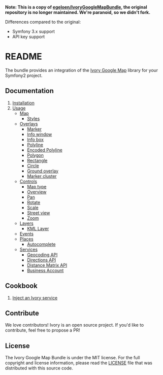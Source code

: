 
**Note: This is a copy of [egeloen/IvoryGoogleMapBundle](https://github.com/egeloen/IvoryGoogleMapBundle), the original repository is no longer maintained. We're paranoid, so we didn't fork.**

Differences compared to the original:
- Symfony 3.x support
- API key support

# README

The bundle provides an integration of the [Ivory Google Map](https://github.com/egeloen/ivory-google-map) library for
your Symfony2 project.

## Documentation

 1. [Installation](http://github.com/yappabe/IvoryGoogleMapBundle/blob/master/Resources/doc/installation.md)
 2. [Usage](http://github.com/yappabe/IvoryGoogleMapBundle/blob/master/Resources/doc/usage.md)
    - [Map](http://github.com/yappabe/IvoryGoogleMapBundle/blob/master/Resources/doc/usage/map/index.md)
       - [Styles](http://github.com/yappabe/IvoryGoogleMapBundle/blob/master/Resources/doc/usage/map/styles.md)
    - [Overlays](http://github.com/yappabe/IvoryGoogleMapBundle/blob/master/Resources/doc/usage/overlays/index.md)
       - [Marker](http://github.com/yappabe/IvoryGoogleMapBundle/blob/master/Resources/doc/usage/overlays/marker.md)
       - [Info window](http://github.com/yappabe/IvoryGoogleMapBundle/blob/master/Resources/doc/usage/overlays/info_window.md)
       - [Info box](http://github.com/yappabe/IvoryGoogleMapBundle/blob/master/Resources/doc/usage/overlays/info_box.md)
       - [Polyline](http://github.com/yappabe/IvoryGoogleMapBundle/blob/master/Resources/doc/usage/overlays/polyline.md)
       - [Encoded Polyline](http://github.com/yappabe/IvoryGoogleMapBundle/blob/master/Resources/doc/usage/overlays/encoded_polyline.md)
       - [Polygon](http://github.com/yappabe/IvoryGoogleMapBundle/blob/master/Resources/doc/usage/overlays/polygon.md)
       - [Rectangle](http://github.com/yappabe/IvoryGoogleMapBundle/blob/master/Resources/doc/usage/overlays/rectangle.md)
       - [Circle](http://github.com/yappabe/IvoryGoogleMapBundle/blob/master/Resources/doc/usage/overlays/circle.md)
       - [Ground overlay](http://github.com/yappabe/IvoryGoogleMapBundle/blob/master/Resources/doc/usage/overlays/ground_overlay.md)
       - [Marker cluster](http://github.com/yappabe/IvoryGoogleMapBundle/blob/master/Resources/doc/usage/overlays/marker_cluster.md)
    - [Controls](http://github.com/yappabe/IvoryGoogleMapBundle/blob/master/Resources/doc/usage/controls/index.md)
       - [Map type](http://github.com/yappabe/IvoryGoogleMapBundle/blob/master/Resources/doc/usage/controls/map_type.md)
       - [Overview](http://github.com/yappabe/IvoryGoogleMapBundle/blob/master/Resources/doc/usage/controls/overview.md)
       - [Pan](http://github.com/yappabe/IvoryGoogleMapBundle/blob/master/Resources/doc/usage/controls/pan.md)
       - [Rotate](http://github.com/yappabe/IvoryGoogleMapBundle/blob/master/Resources/doc/usage/controls/rotate.md)
       - [Scale](http://github.com/yappabe/IvoryGoogleMapBundle/blob/master/Resources/doc/usage/controls/scale.md)
       - [Street view](http://github.com/yappabe/IvoryGoogleMapBundle/blob/master/Resources/doc/usage/controls/street_view.md)
       - [Zoom](http://github.com/yappabe/IvoryGoogleMapBundle/blob/master/Resources/doc/usage/controls/zoom.md)
    - [Layers](http://github.com/yappabe/IvoryGoogleMapBundle/blob/master/Resources/doc/usage/layers/index.md)
       - [KML Layer](http://github.com/yappabe/IvoryGoogleMapBundle/blob/master/Resources/doc/usage/layers/kml_layer.md)
    - [Events](http://github.com/yappabe/IvoryGoogleMapBundle/blob/master/Resources/doc/usage/events.md)
    - [Places](http://github.com/yappabe/IvoryGoogleMapBundle/blob/master/Resources/doc/usage/places/index.md)
         - [Autocomplete](http://github.com/yappabe/IvoryGoogleMapBundle/blob/master/Resources/doc/usage/places/autocomplete.md)
    - [Services](http://github.com/yappabe/IvoryGoogleMapBundle/blob/master/Resources/doc/usage/services/index.md)
       - [Geocoding API](http://github.com/yappabe/IvoryGoogleMapBundle/blob/master/Resources/doc/usage/services/geocoding/geocoder.md)
       - [Directions API](http://github.com/yappabe/IvoryGoogleMapBundle/blob/master/Resources/doc/usage/services/directions/directions.md)
       - [Distance Matrix API](http://github.com/yappabe/IvoryGoogleMapBundle/blob/master/Resources/doc/usage/services/distance_matrix/distance_matrix.md)
       - [Business Account](http://github.com/yappabe/IvoryGoogleMapBundle/blob/master/Resources/doc/usage/services/business_account.md)

## Cookbook

  1. [Inject an Ivory service](http://github.com/yappabe/IvoryGoogleMapBundle/blob/master/Resources/doc/cookbook/dependency_injection.md)

## Contribute

We love contributors! Ivory is an open source project. If you'd like to contribute, feel free to propose a PR!

## License

The Ivory Google Map Bundle is under the MIT license. For the full copyright and license information, please read the
[LICENSE](https://github.com/yappabe/IvoryGoogleMapBundle/blob/master/LICENSE) file that was distributed with this
source code.
